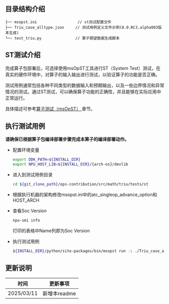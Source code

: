 ## 目录结构介绍
```
├── msopst.ini                  // st测试配置文件 
├── Triu_case_alltype.json     // 测试用例定义文件示例(8.0.RC3.alpha003版本生成)
└── test_triu.py               // 算子期望数据生成脚本
```

## ST测试介绍

完成算子包部署后，可选择使用msOpST工具进行ST（System Test）测试，在真实的硬件环境中，对算子的输入输出进行测试，以验证算子的功能是否正确。

测试用例通常包括各种不同类型的数据输入和预期输出，以及一些边界情况和异常情况的测试。通过ST测试，可以确保算子功能的正确性，并且能够在实际应用中正常运行。

具体描述可参考[算子测试（msOpST）
](https://www.hiascend.com/document/detail/zh/mindstudio/70RC3/ODtools/Operatordevelopmenttools/msopdev_16_0087.html)章节。

## 执行测试用例
  **请确保已根据算子包编译部署步骤完成本算子的编译部署动作。**

  - 配置环境变量

    ```bash
    export DDK_PATH=${INSTALL_DIR}
    export NPU_HOST_LIB=${INSTALL_DIR}/{arch-os}/devlib
    ```

  - 进入到测试用例目录

    ```bash
    cd ${git_clone_path}/ops-contribution/src/math/triu/tests/st
    ```

  - 根据执行机器的架构修改msopst.ini中的atc_singleop_advance_option和HOST_ARCH

  - 查看Soc Version

    ```bash
    npu-smi info
    ```
    打印的表格中Name列即为Soc Version

  - 执行测试用例

    ```bash
    ${INSTALL_DIR}/python/site-packages/bin/msopst run -i ./Triu_case_alltype.json -soc {Soc Version} -out ./output -conf msopst.ini
    ```

## 更新说明
| 时间 | 更新事项 |
|----|------|
| 2025/03/11 | 新增本readme |
